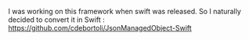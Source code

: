 I was working on this framework when swift was released. 
So I naturally decided to convert it in Swift : https://github.com/cdebortoli/JsonManagedObject-Swift

